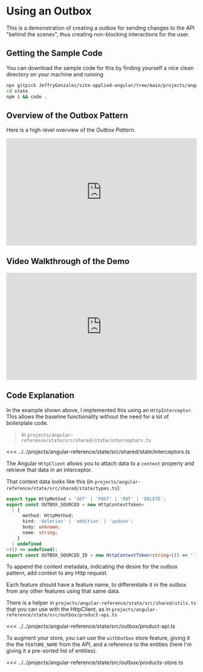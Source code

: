 # Using an Outbox

This is a demonstration of creating a *outbox* for sending changes to the API "behind the scenes", thus creating non-blocking interactions for the user.

## Getting the Sample Code

You can download the sample code for this by finding yourself a nice clean directory on your machine and running

```sh
npx gitpick JeffryGonzalez/site-applied-angular/tree/main/projects/angular-reference/state
cd state
npm i && code .
```

## Overview of the Outbox Pattern

Here is a high-level overview of the *Outbox Pattern*.

<div style="padding:56.25% 0 0 0;position:relative;"><iframe src="https://player.vimeo.com/video/1086077954?badge=0&amp;autopause=0&amp;player_id=0&amp;app_id=58479" frameborder="0" allow="autoplay; fullscreen; picture-in-picture; clipboard-write; encrypted-media" style="position:absolute;top:0;left:0;width:100%;height:100%;" title="Outbox Pattern Explainer"></iframe></div>


## Video Walkthrough of the Demo

<div style="padding:56.25% 0 0 0;position:relative;"><iframe src="https://player.vimeo.com/video/1087569995?badge=0&amp;autopause=0&amp;player_id=0&amp;app_id=58479" frameborder="0" allow="autoplay; fullscreen; picture-in-picture; clipboard-write; encrypted-media" style="position:absolute;top:0;left:0;width:100%;height:100%;" title="Outbox Store"></iframe></div>

## Code Explanation

In the example shown above, I implemented this using an `HttpInterceptor`. This allows the baseline functionality without the need for a lot of boilerplate code.

> In `projects/angular-reference/state/src/shared/state/interceptors.ts`

<<< ../../projects/angular-reference/state/src/shared/state/interceptors.ts

The Angular `HttpClient` allows you to attach data to a `context` property and retrieve that data in an interceptor.

That context data looks like this (in `projects/angular-reference/state/src/shared/state/types.ts`):

```ts
export type HttpMethod = 'GET' | 'POST' | 'PUT' | 'DELETE';
export const OUTBOX_SOURCED = new HttpContextToken<
  | {
      method: HttpMethod;
      kind: 'deletion' | 'addition' | 'update';
      body: unknown;
      name: string;
    }
  | undefined
>(() => undefined);
export const OUTBOX_SOURCED_ID = new HttpContextToken<string>(() => '');
```

To append the context metadata, indicating the desire for the outbox pattern, add context to any Http request.

Each feature should have a feature name, to differentiate it in the outbox from any other features using that same data.

There is a helper in `projects/angular-reference/state/src/shared/utils.ts` that you can use with the HttpClient, as in `projects/angular-reference/state/src/outbox/product-api.ts`

<<< ../../projects/angular-reference/state/src/outbox/product-api.ts

To augment your store, you can use the `withOutbox` store feature, giving it the the `FEATURE_NAME` from the API, and a reference to the entities (here I'm giving it a pre-sorted list of entities).

<<< ../../projects/angular-reference/state/src/outbox/products-store.ts
